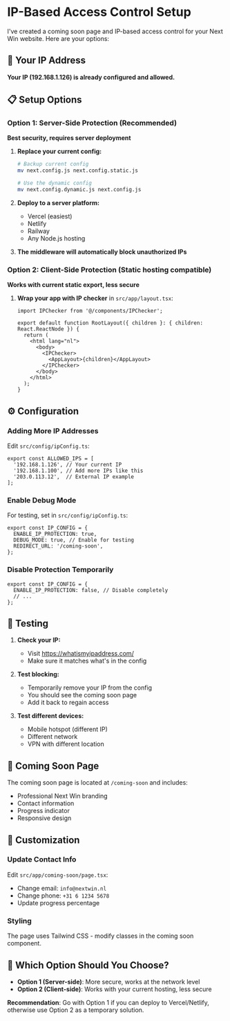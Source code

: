 # IP-Based Access Control Setup

I've created a coming soon page and IP-based access control for your Next Win website. Here are your options:

## 🎯 Your IP Address
**Your IP (192.168.1.126) is already configured and allowed.**

## 📋 Setup Options

### Option 1: Server-Side Protection (Recommended)
**Best security, requires server deployment**

1. **Replace your current config:**
   ```bash
   # Backup current config
   mv next.config.js next.config.static.js
   
   # Use the dynamic config
   mv next.config.dynamic.js next.config.js
   ```

2. **Deploy to a server platform:**
   - Vercel (easiest)
   - Netlify
   - Railway
   - Any Node.js hosting

3. **The middleware will automatically block unauthorized IPs**

### Option 2: Client-Side Protection (Static hosting compatible)
**Works with current static export, less secure**

1. **Wrap your app with IP checker** in `src/app/layout.tsx`:
   ```tsx
   import IPChecker from '@/components/IPChecker';
   
   export default function RootLayout({ children }: { children: React.ReactNode }) {
     return (
       <html lang="nl">
         <body>
           <IPChecker>
             <AppLayout>{children}</AppLayout>
           </IPChecker>
         </body>
       </html>
     );
   }
   ```

## ⚙️ Configuration

### Adding More IP Addresses
Edit `src/config/ipConfig.ts`:

```tsx
export const ALLOWED_IPS = [
  '192.168.1.126', // Your current IP
  '192.168.1.100', // Add more IPs like this
  '203.0.113.12',  // External IP example
];
```

### Enable Debug Mode
For testing, set in `src/config/ipConfig.ts`:
```tsx
export const IP_CONFIG = {
  ENABLE_IP_PROTECTION: true,
  DEBUG_MODE: true, // Enable for testing
  REDIRECT_URL: '/coming-soon',
};
```

### Disable Protection Temporarily
```tsx
export const IP_CONFIG = {
  ENABLE_IP_PROTECTION: false, // Disable completely
  // ...
};
```

## 🚀 Testing

1. **Check your IP:**
   - Visit https://whatismyipaddress.com/
   - Make sure it matches what's in the config

2. **Test blocking:**
   - Temporarily remove your IP from the config
   - You should see the coming soon page
   - Add it back to regain access

3. **Test different devices:**
   - Mobile hotspot (different IP)
   - Different network
   - VPN with different location

## 📱 Coming Soon Page

The coming soon page is located at `/coming-soon` and includes:
- Professional Next Win branding
- Contact information
- Progress indicator
- Responsive design

## 🔧 Customization

### Update Contact Info
Edit `src/app/coming-soon/page.tsx`:
- Change email: `info@nextwin.nl`
- Change phone: `+31 6 1234 5678`
- Update progress percentage

### Styling
The page uses Tailwind CSS - modify classes in the coming soon component.

## 🎯 Which Option Should You Choose?

- **Option 1 (Server-side)**: More secure, works at the network level
- **Option 2 (Client-side)**: Works with your current hosting, less secure

**Recommendation**: Go with Option 1 if you can deploy to Vercel/Netlify, otherwise use Option 2 as a temporary solution. 